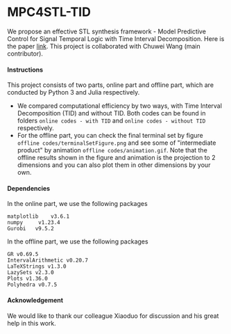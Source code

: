 # MPC4STL-TID
We propose an effective STL synthesis framework - Model Predictive Control for Signal Temporal Logic with Time Interval Decomposition. Here is the paper [link](https://arxiv.org/pdf/2211.08031.pdf). This project is collaborated with Chuwei Wang (main contributor). 

#### Instructions

This project consists of two parts, online part and offline part, which are conducted by Python 3 and Julia respectively.

- We compared computational efficiency by two ways, with Time Interval Decomposition (TID) and without TID. Both codes can be found in folders `online codes - with TID` and `online codes - without TID` respectively.
- For the offline part, you can check the final terminal set by figure `offline codes/terminalSetFigure.png` and see some of "intermediate product" by animation `offline codes/animation.gif`. Note that the offline results shown in the figure and animation is the projection to 2 dimensions and you can also plot them in other dimensions by your own.

#### Dependencies

In the online part, we use the following packages

```
matplotlib    v3.6.1
numpy     v1.23.4
Gurobi   v9.5.2
```

In the offline part, we use the following packages

```
GR v0.69.5
IntervalArithmetic v0.20.7
LaTeXStrings v1.3.0
LazySets v2.3.0
Plots v1.36.0
Polyhedra v0.7.5
```

#### Acknowledgement

We would like to thank our colleague Xiaoduo for discussion and his great help in this work.
